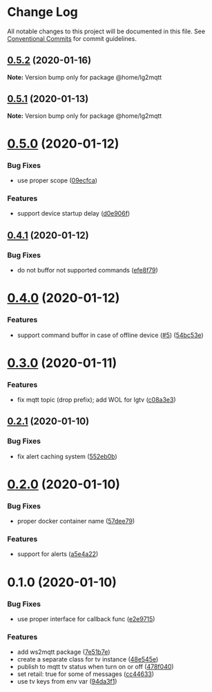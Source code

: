 # Change Log

All notable changes to this project will be documented in this file.
See [Conventional Commits](https://conventionalcommits.org) for commit guidelines.

## [0.5.2](https://github.com/mariusz-kabala/homeAutomation/compare/@home/lg2mqtt@0.5.1...@home/lg2mqtt@0.5.2) (2020-01-16)

**Note:** Version bump only for package @home/lg2mqtt





## [0.5.1](https://github.com/mariusz-kabala/homeAutomation/compare/@home/lg2mqtt@0.5.0...@home/lg2mqtt@0.5.1) (2020-01-13)

**Note:** Version bump only for package @home/lg2mqtt





# [0.5.0](https://github.com/mariusz-kabala/homeAutomation/compare/@home/lg2mqtt@0.4.1...@home/lg2mqtt@0.5.0) (2020-01-12)


### Bug Fixes

* use proper scope ([09ecfca](https://github.com/mariusz-kabala/homeAutomation/commit/09ecfca99f9fccedc8cf18b93ac42d757833853a))


### Features

* support device startup delay ([d0e906f](https://github.com/mariusz-kabala/homeAutomation/commit/d0e906f37a19ec5bc0cb1807f88dd698c7248988))





## [0.4.1](https://github.com/mariusz-kabala/homeAutomation/compare/@home/lg2mqtt@0.4.0...@home/lg2mqtt@0.4.1) (2020-01-12)


### Bug Fixes

* do not buffor not supported commands ([efe8f79](https://github.com/mariusz-kabala/homeAutomation/commit/efe8f79cb4e1941257c62302acd9e2188f3a6ca5))





# [0.4.0](https://github.com/mariusz-kabala/homeAutomation/compare/@home/lg2mqtt@0.3.0...@home/lg2mqtt@0.4.0) (2020-01-12)


### Features

* support command buffor in case of offline device ([#5](https://github.com/mariusz-kabala/homeAutomation/issues/5)) ([54bc53e](https://github.com/mariusz-kabala/homeAutomation/commit/54bc53e7fc10e8d0c6347b91c35ebc3ccbf0402d))





# [0.3.0](https://github.com/mariusz-kabala/homeAutomation/compare/@home/lg2mqtt@0.2.1...@home/lg2mqtt@0.3.0) (2020-01-11)


### Features

* fix mqtt topic (drop prefix); add WOL for lgtv ([c08a3e3](https://github.com/mariusz-kabala/homeAutomation/commit/c08a3e3790ea511a77118057f225e5c79f0372ef))





## [0.2.1](https://github.com/mariusz-kabala/homeAutomation/compare/@home/lg2mqtt@0.2.0...@home/lg2mqtt@0.2.1) (2020-01-10)


### Bug Fixes

* fix alert caching system ([552eb0b](https://github.com/mariusz-kabala/homeAutomation/commit/552eb0b8b90891be8221ebbdf334746e27438902))





# [0.2.0](https://github.com/mariusz-kabala/homeAutomation/compare/@home/lg2mqtt@0.1.0...@home/lg2mqtt@0.2.0) (2020-01-10)


### Bug Fixes

* proper docker container name ([57dee79](https://github.com/mariusz-kabala/homeAutomation/commit/57dee7990305b3af8648100beb39ae26294024b1))


### Features

* support for alerts ([a5e4a22](https://github.com/mariusz-kabala/homeAutomation/commit/a5e4a228ae2d45a38fe5e15304d07fba5e2591a4))





# 0.1.0 (2020-01-10)


### Bug Fixes

* use proper interface for callback func ([e2e9715](https://github.com/mariusz-kabala/homeAutomation/commit/e2e9715867d826180598b3d5881bea96d657da8f))


### Features

* add ws2mqtt package ([7e51b7e](https://github.com/mariusz-kabala/homeAutomation/commit/7e51b7e0c25841579599e05f60d243b9bbd8451c))
* create a separate class for tv instance ([48e545e](https://github.com/mariusz-kabala/homeAutomation/commit/48e545ed523d7c385fb9606f6e598f8795bd33a4))
* publish to mqtt tv status when turn on or off ([478f040](https://github.com/mariusz-kabala/homeAutomation/commit/478f04015088f0166fa9997e19918c2468981575))
* set retail: true for some of messages ([cc44633](https://github.com/mariusz-kabala/homeAutomation/commit/cc4463387cdafbb9087e23268ee2ead739f7e6ad))
* use tv keys from env var ([94da3f1](https://github.com/mariusz-kabala/homeAutomation/commit/94da3f196341853993892a2f16807566f826b2ea))
